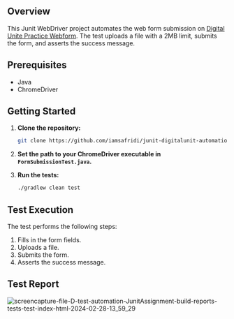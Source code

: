 
## Overview
This Junit WebDriver project automates the web form submission on [Digital Unite Practice Webform](https://www.digitalunite.com/practice-webform-learners). The test uploads a file with a 2MB limit, submits the form, and asserts the success message.
## Prerequisites
- Java
- ChromeDriver
## Getting Started
1. **Clone the repository:**

    ```bash
    git clone https://github.com/iamsafridi/junit-digitalunit-automation
    ```

2. **Set the path to your ChromeDriver executable in `FormSubmissionTest.java`.**

3. **Run the tests:**

    ```bash
    ./gradlew clean test
    ```

## Test Execution

The test performs the following steps:

1. Fills in the form fields.
2. Uploads a file.
3. Submits the form.
4. Asserts the success message.

## Test Report
![screencapture-file-D-test-automation-JunitAssignment-build-reports-tests-test-index-html-2024-02-28-13_59_29](https://github.com/iamsafridi/junit-digitalunit-automation/assets/82276738/0d5f1e7b-83f8-4cdf-8860-34df27c6bbe9)
